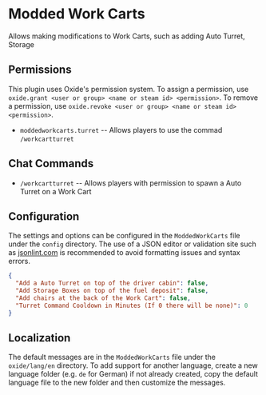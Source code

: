 # Modded Work Carts

Allows making modifications to Work Carts, such as adding Auto Turret, Storage

## Permissions

This plugin uses Oxide's permission system. To assign a permission, use `oxide.grant <user or group> <name or steam id> <permission>`. To remove a permission, use `oxide.revoke <user or group> <name or steam id> <permission>`.

* `moddedworkcarts.turret` -- Allows players to use the commad  `/workcartturret`

## Chat Commands

* `/workcartturret` -- Allows players with permission to spawn a Auto Turret on a Work Cart

## Configuration

The settings and options can be configured in the `ModdedWorkCarts` file under the `config` directory. The use of a JSON editor or validation site such as [jsonlint.com](https://jsonlint.com/) is recommended to avoid formatting issues and syntax errors.

``` json
{
  "Add a Auto Turret on top of the driver cabin": false,
  "Add Storage Boxes on top of the fuel deposit": false,
  "Add chairs at the back of the Work Cart": false,
  "Turret Command Cooldown in Minutes (If 0 there will be none)": 0
}
```

## Localization

The default messages are in the `ModdedWorkCarts` file under the `oxide/lang/en` directory. To add support for another language, create a new language folder (e.g. `de` for German) if not already created, copy the default language file to the new folder and then customize the messages.

